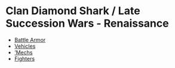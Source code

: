# Clan Diamond Shark / Late Succession Wars - Renaissance 

- [Battle Armor](renaissance/battlearmor.md) 
- [Vehicles](renaissance/vehicles.md) 
- [’Mechs](renaissance/mechs.md) 
- [Fighters](renaissance/fighters.md) 

